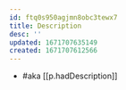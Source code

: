 ```yaml
---
id: ftq0s950agjmn8obc3tewx7
title: Description
desc: ''
updated: 1671707635149
created: 1671707612566
---
```


- #aka [[p.hadDescription]]